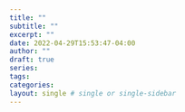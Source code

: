 ```yaml
---
title: ""
subtitle: ""
excerpt: ""
date: 2022-04-29T15:53:47-04:00
author: ""
draft: true
series:
tags:
categories:
layout: single # single or single-sidebar
---
```

